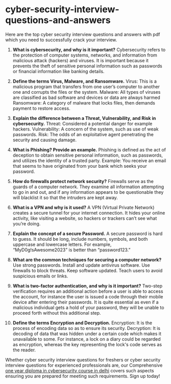 # cyber-security-interview-questions-and-answers
Here are the top cyber security interview questions and answers with pdf which you need to successfully crack your interview. 

1. **What is cybersecurity, and why is it important?**
Cybersecurity refers to the protection of computer systems, networks, and information from malicious attack (hackers) and viruses. It is important because it prevents the theft of sensitive personal information such as passwords or financial information like banking details.

2. **Define the terms Virus, Malware, and Ransomware.**
Virus: This is a malicious program that transfers from one user’s computer to another one and corrupts the files or the system.
Malware: All types of viruses are classified as bad software and devices or data are always harmed
Ransomware: A category of malware that locks files, then demands payment to restore access.

3. **Explain the difference between a Threat, Vulnerability, and Risk in cybersecurity.**
Threat: Considered a potential danger for example hackers.
Vulnerability: A concern of the system, such as use of weak passwords.
Risk: The odds of an exploitative agent penetrating the security and causing damage.

4. **What is Phishing? Provide an example.**
Phishing is defined as the act of deception to obtain sensitive personal information, such as passwords, and utilizes the identity of a trusted party. Example: You receive an email that seems to have originated from your bank which seeks your password.

5. **How do firewalls protect network security?**
Firewalls serve as the guards of a computer network. They examine all information attempting to go in and out, and if any information appears to be questionable they will blacklist it so that the intruders are kept away.

6. **What is a VPN and why is it used?**
A VPN (Virtual Private Network) creates a secure tunnel for your internet connection. It hides your online activity, like visiting a website, so hackers or trackers can’t see what you’re doing.

7. **Explain the concept of a secure Password.**
A secure password is hard to guess. It should be long, include numbers, symbols, and both uppercase and lowercase letters. For example, “MyD0g!sAwesome2023” is better than “password123.”

8. **What are the common techniques for securing a computer network?**
Use strong passwords.
Install and update antivirus software.
Use firewalls to block threats.
Keep software updated.
Teach users to avoid suspicious emails or links.

9. **What is two-factor authentication, and why is it important?**
Two-step verification requires an additional action before a user is able to access the account, for instance the user is issued a code through their mobile device after entering their passwords. It is quite essential as even if a malicious individual gets a hold of your password, they will be unable to proceed forth without this additional step.

10. **Define the terms Encryption and Decryption.**
Encryption: It is the process of encoding data so as to ensure its security.
Decryption: It is decoding of data that was hidden under a certain code which makes it unavailable to some. For instance, a lock on a diary could be regarded as encryption, whereas the key representing the lock's code serves as the reader.

Whether cyber security interview questions for freshers​ or cyber security interview questions for experienced professionals are, our Comprehensive [one year diploma in cybersecurity course in delhi]([url](https://www.craw.in/1-year-diploma-course-in-cyber-security-training-in-delhi/)) covers such aspects ensuring you are prepared for meeting such requirements. Sign up today!
